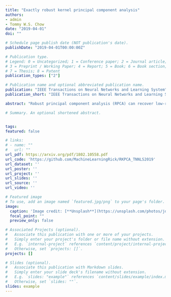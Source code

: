 ```yaml
---
title: "Exactly robust kernel principal component analysis"
authors:
- admin
- Tommy W.S. Chow
date: "2019-04-01"
doi: ""

# Schedule page publish date (NOT publication's date).
publishDate: "2019-04-01T00:00:00Z"

# Publication type.
# Legend: 0 = Uncategorized; 1 = Conference paper; 2 = Journal article;
# 3 = Preprint / Working Paper; 4 = Report; 5 = Book; 6 = Book section;
# 7 = Thesis; 8 = Patent
publication_types: ["2"]

# Publication name and optional abbreviated publication name.
publication: "IEEE Transactions on Neural Networks and Learning System"
publication_short: "IEEE Transactions on Neural Networks and Learning System"

abstract: "Robust principal component analysis (RPCA) can recover low-rank matrices when they are corrupted by sparse noises. In practice, many matrices are, however, of high-rank and hence cannot be recovered by RPCA. We propose a novel method called robust kernel principal component analysis (RKPCA) to decompose a partially corrupted matrix as a sparse matrix plus a high or full-rank matrix with low latent dimensionality. RKPCA can be applied to many problems such as noise removal and subspace clustering and is still the only unsupervised nonlinear method robust to sparse noises. Our theoretical analysis shows that, with high probability, RKPCA can provide high recovery accuracy. The optimization of RKPCA involves nonconvex and indifferentiable problems. We propose two nonconvex optimization algorithms for RKPCA. They are alternating direction method of multipliers with backtracking line search and proximal linearized minimization with adaptive step size. Comparative studies in noise removal and robust subspace clustering corroborate the effectiveness and superiority of RKPCA."

# Summary. An optional shortened abstract.


tags:
featured: false

# links:
# - name: ""
#   url: ""
url_pdf: https://arxiv.org/pdf/1802.10558.pdf
url_code: 'https://github.com/MachineLearningRick/RKPCA_TNNLS2019'
url_dataset: ''
url_poster: ''
url_project: ''
url_slides: ''
url_source: ''
url_video: ''

# Featured image
# To use, add an image named `featured.jpg/png` to your page's folder. 
image:
  caption: 'Image credit: [**Unsplash**](https://unsplash.com/photos/jdD8gXaTZsc)'
  focal_point: ""
  preview_only: false

# Associated Projects (optional).
#   Associate this publication with one or more of your projects.
#   Simply enter your project's folder or file name without extension.
#   E.g. `internal-project` references `content/project/internal-project/index.md`.
#   Otherwise, set `projects: []`.
projects: []

# Slides (optional).
#   Associate this publication with Markdown slides.
#   Simply enter your slide deck's filename without extension.
#   E.g. `slides: "example"` references `content/slides/example/index.md`.
#   Otherwise, set `slides: ""`.
slides: example
---
```




